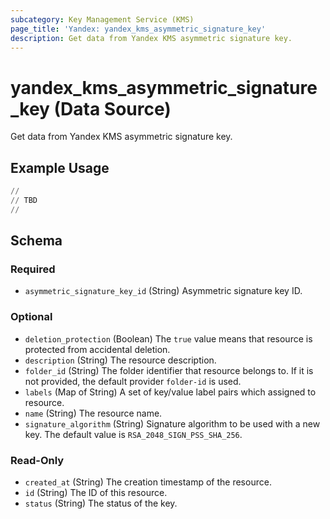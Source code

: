 ```yaml
---
subcategory: Key Management Service (KMS)
page_title: 'Yandex: yandex_kms_asymmetric_signature_key'
description: Get data from Yandex KMS asymmetric signature key.
---
```


# yandex_kms_asymmetric_signature_key (Data Source)

Get data from Yandex KMS asymmetric signature key.

## Example Usage

```terraform
//
// TBD
//
```

<!-- schema generated by tfplugindocs -->
## Schema

### Required

- `asymmetric_signature_key_id` (String) Asymmetric signature key ID.

### Optional

- `deletion_protection` (Boolean) The `true` value means that resource is protected from accidental deletion.
- `description` (String) The resource description.
- `folder_id` (String) The folder identifier that resource belongs to. If it is not provided, the default provider `folder-id` is used.
- `labels` (Map of String) A set of key/value label pairs which assigned to resource.
- `name` (String) The resource name.
- `signature_algorithm` (String) Signature algorithm to be used with a new key. The default value is `RSA_2048_SIGN_PSS_SHA_256`.

### Read-Only

- `created_at` (String) The creation timestamp of the resource.
- `id` (String) The ID of this resource.
- `status` (String) The status of the key.
